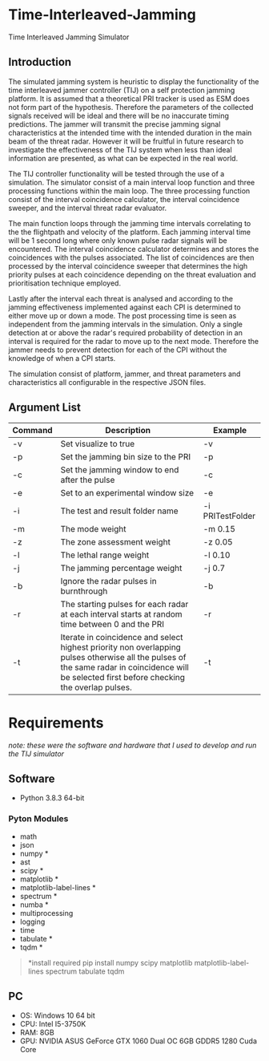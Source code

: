 # Time-Interleaved-Jamming
Time Interleaved Jamming Simulator

## Introduction

The simulated jamming system is heuristic to display the functionality of the time interleaved jammer controller (TIJ) on a self protection jamming platform.
It is assumed that a theoretical PRI tracker is used as ESM does not form part of the hypothesis.
Therefore the parameters of the collected signals received will be ideal and there will be no inaccurate timing predictions.
The jammer will transmit the precise jamming signal characteristics at the intended time with the intended duration in the main beam of the threat radar.
However it will be fruitful in future research to investigate the effectiveness of the TIJ system when less than ideal information are presented, as what can be expected in the real world.

The TIJ controller functionality will be tested through the use of a simulation.
The simulator consist of a main interval loop function and three processing functions within the main loop.
The three processing function consist of the interval coincidence calculator, the interval coincidence sweeper, and the interval threat radar evaluator.

The main function loops through the jamming time intervals correlating to the the flightpath and velocity of the platform.
Each jamming interval time will be 1 second long where only known pulse radar signals will be encountered.
The interval coincidence calculator determines and stores the coincidences with the pulses associated.
The list of coincidences are then processed by the interval coincidence sweeper that determines the high priority pulses at each coincidence depending on the threat evaluation and prioritisation technique employed.

Lastly after the interval each threat is analysed and according to the jamming effectiveness implemented against each CPI is determined to either move up or down a mode.
The post processing time is seen as independent from the jamming intervals in the simulation.
Only a single detection at or above the radar's required probability of detection in an interval is required for the radar to move up to the next mode.
Therefore the jammer needs to prevent detection for each of the CPI without the knowledge of when a CPI starts.

The simulation consist of platform, jammer, and threat parameters and characteristics all configurable in the respective JSON files.


## Argument List

| Command | Description                                      | Example        |
| ------- | ------------------------------------------------ | -------------- |
| -v      | Set visualize to true                            | -v             |
| -p      | Set the jamming bin size to the PRI              | -p             |
| -c      | Set the jamming window to end after the pulse    | -c             |
| -e      | Set to an experimental window size               | -e             |
| -i      | The test and result folder name                  | -i PRITestFolder |
| -m      | The mode weight                                  | -m 0.15        | 
| -z      | The zone assessment weight                       | -z 0.05        |
| -l      | The lethal range weight                          | -l 0.10        |
| -j      | The jamming percentage weight                    | -j 0.7         |
| -b      | Ignore the radar pulses in burnthrough           | -b             |
| -r      | The starting pulses for each radar at each interval starts at random time between 0 and the PRI | -r             |
| -t      | Iterate in coincidence and select highest priority non overlapping pulses otherwise all the pulses of the same radar in coincidence will be selected first before checking the overlap pulses.                    | -t             |


# Requirements
*note: these were the software and hardware that I used to develop and run the TIJ simulator*
## Software
- Python 3.8.3 64-bit
### Pyton Modules
- math
- json
- numpy *
- ast
- scipy *
- matplotlib *
- matplotlib-label-lines *
- spectrum *
- numba *
- multiprocessing
- logging
- time
- tabulate *
- tqdm *

> *install required
> pip install numpy scipy matplotlib matplotlib-label-lines spectrum tabulate tqdm

## PC
- OS: Windows 10 64 bit
- CPU: Intel I5-3750K
- RAM: 8GB
- GPU: NVIDIA ASUS GeForce GTX 1060 Dual OC 6GB GDDR5 1280 Cuda Core
